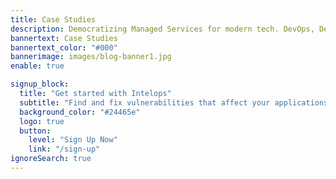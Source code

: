 ```yaml
---
title: Case Studies
description: Democratizing Managed Services for modern tech. DevOps, DevSecOps, MLOps, AIOps, Datascience, etc.
bannertext: Case Studies
bannertext_color: "#000"
bannerimage: images/blog-banner1.jpg
enable: true

signup_block:
  title: "Get started with Intelops"
  subtitle: "Find and fix vulnerabilities that affect your applications."
  background_color: "#24465e"
  logo: true
  button:
    level: "Sign Up Now"
    link: "/sign-up"
ignoreSearch: true
---
```

